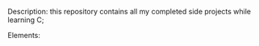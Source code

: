 Description: 
this repository contains all my completed side projects while learning C;

</b>Elements:</b>
